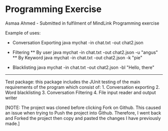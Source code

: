 Programming Exercise
====================
Asmaa Ahmed - Submitted in fulfilment of MindLink Programming exercise 

Example of uses:
* Conversation Exporting 
	java mychat  -in chat.txt  -out chat2.json
	
* Filtering
	** By user 
		java mychat  -in chat.txt  -out chat2.json -u "angus"
	** By Keyword
		java mychat  -in chat.txt  -out chat2.json -k "pie"
		
* Blacklisting
	java mychat  -in chat.txt  -out chat2.json -bl "Hello, there"
	
----------------------------------------------------------------------------

Test package:
	this package includes the JUnit testing of the main requirements of the program which consist of:
		1. Conversation exporting 
		2. Word blacklisting 
		3. Conversation Filtering 
		4. File input reader and output writer 

		
[NOTE: The project was cloned before clicking Fork on Github. This caused an issue when trying to Push the project into Github. Therefore, I went back and Forked the project then copy and pasted the changes I have previously made.]